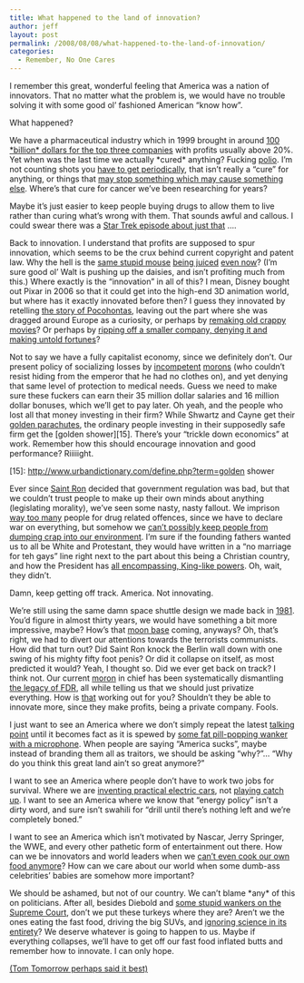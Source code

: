 ```yaml
---
title: What happened to the land of innovation?
author: jeff
layout: post
permalink: /2008/08/08/what-happened-to-the-land-of-innovation/
categories:
  - Remember, No One Cares
---
```


I remember this great, wonderful feeling that America was a nation of innovators. That no matter what the problem is, we would have no trouble solving it with some good ol’ fashioned American “know how”.

What happened?

We have a pharmaceutical industry which in 1999 brought in around [100 \*billion\* dollars for the top three companies][1] with profits usually above 20%. Yet when was the last time we actually \*cured\* anything? Fucking [polio][2]. I’m not counting shots you [have to get periodically][3], that isn’t really a “cure” for anything, or things that [may stop something which may cause something else][4]. Where’s that cure for cancer we’ve been researching for years?

 [1]: http://www.actupny.org/reports/durban-licensing.html
 [2]: http://en.wikipedia.org/wiki/Poliomyelitis
 [3]: http://en.wikipedia.org/wiki/Influenza_vaccine
 [4]: http://en.wikipedia.org/wiki/HPV_vaccine

Maybe it’s just easier to keep people buying drugs to allow them to live rather than curing what’s wrong with them. That sounds awful and callous. I could swear there was a [Star Trek episode about just that][5] ….

 [5]: http://memory-alpha.org/en/wiki/Symbiosis_(episode)

Back to innovation. I understand that profits are supposed to spur innovation, which seems to be the crux behind current copyright and patent law. Why the hell is the [same stupid mouse][6] [being juiced][7] [even now][8]? (I’m sure good ol’ Walt is pushing up the daisies, and isn’t profiting much from this.) Where exactly is the “innovation” in all of this? I mean, Disney bought out Pixar in 2006 so that it could get into the high-end 3D animation world, but where has it exactly innovated before then? I guess they innovated by retelling [the story of Pocohontas][9], leaving out the part where she was dragged around Europe as a curiosity, or perhaps by [remaking old crappy movies][10]? Or perhaps by [ripping off a smaller company, denying it and making untold fortunes][11]?

 [6]: http://www.imdb.com/title/tt0019422/
 [7]: http://www.keytlaw.com/Copyrights/sonybono.htm
 [8]: http://www.imdb.com/title/tt0784896/
 [9]: http://www.apva.org/history/pocahont.html
 [10]: http://en.wikipedia.org/wiki/Freaky_Friday_(1976_film)
 [11]: http://www.kimbawlion.com/rant2.htm

Not to say we have a fully capitalist economy, since we definitely don’t. Our present policy of socializing losses by [incompetent][12] [morons][13] (who couldn’t resist hiding from the emperor that he had no clothes on), and yet denying that same level of protection to medical needs. Guess we need to make sure these fuckers can earn their 35 million dollar salaries and 16 million dollar bonuses, which we’ll get to pay later. Oh yeah, and the people who lost all that money investing in their firm? While Shwartz and Cayne get their [golden parachutes][14], the ordinary people investing in their supposedly safe firm get the [golden shower][15]. There’s your “trickle down economics” at work. Remember how this should encourage innovation and good performance? Riiiiight. 

 [12]: http://en.wikipedia.org/wiki/Alan_Schwartz
 [13]: http://en.wikipedia.org/wiki/James_Cayne
 [14]: http://www.momentonmoney.com/2008/07/soft-landings-a.html
 [15]: http://www.urbandictionary.com/define.php?term=golden shower

Ever since [Saint Ron][16] decided that government regulation was bad, but that we couldn’t trust people to make up their own minds about anything (legislating morality), we’ve seen some nasty, nasty fallout. We imprison [way too many][17] people for drug related offences, since we have to declare war on everything, but somehow we [can’t possibly keep people from dumping crap into our environment][18]. I’m sure if the founding fathers wanted us to all be White and Protestant, they would have written in a “no marriage for teh gays” line right next to the part about this being a Christian country, and how the President has [all encompassing, King-like powers][19]. Oh, wait, they didn’t.

 [16]: http://www.whitehouse.gov/history/presidents/rr40.html
 [17]: http://www.drugwarfacts.org/prison.htm
 [18]: http://www.msnbc.msn.com/id/25576784/
 [19]: http://www.americanrevolution.com/KingGeorge3rd.htm

Damn, keep getting off track. America. Not innovating.

We’re still using the same damn space shuttle design we made back in [1981][20]. You’d figure in almost thirty years, we would have something a bit more impressive, maybe? How’s that [moon base][21] coming, anyways? Oh, that’s right, we had to divert our attentions towards the terrorists communists. How did that turn out? Did Saint Ron knock the Berlin wall down with one swing of his mighty fifty foot penis? Or did it collapse on itself, as most predicted it would? Yeah, I thought so. Did we ever get back on track? I think not. Our current [moron][22] in chief has been systematically dismantling [the legacy of FDR][23], all while telling us that we should just privatize everything. How is [that][24] working out for you? Shouldn’t they be able to innovate more, since they make profits, being a private company. Fools.

 [20]: http://en.wikipedia.org/wiki/Space_shuttle
 [21]: http://en.wikipedia.org/wiki/Colonization_of_the_Moon
 [22]: http://www.bushorchimp.com
 [23]: http://memory.loc.gov/learn/features/timeline/depwwii/newdeal/newdeal.html
 [24]: http://ap.google.com/article/ALeqM5iVAF4FNNGCiKCJfNJMp-FCePBQxAD92E5QL00

I just want to see an America where we don’t simply repeat the latest [talking point][25] until it becomes fact as it is spewed by [some fat pill-popping wanker with a microphone][26]. When people are saying “America sucks”, maybe instead of branding them all as traitors, we should be asking “why?”… “Why do you think this great land ain’t so great anymore?”

 [25]: http://www.time.com/time/politics/article/0,8599,1829354,00.html
 [26]: http://www.rushlimbaugh.com/home/today.guest.html

I want to see an America where people don’t have to work two jobs for survival. Where we are [inventing practical electric cars][27], not [playing catch up][28]. I want to see an America where we know that “energy policy” isn’t a dirty word, and sure isn’t swahili for “drill until there’s nothing left and we’re completely boned.”

 [27]: http://www.milesev.com/
 [28]: http://www.chevrolet.com/electriccar/

I want to see an America which isn’t motivated by Nascar, Jerry Springer, the WWE, and every other pathetic form of entertainment out there. How can we be innovators and world leaders when we [can’t even cook our own food anymore][29]? How can we care about our world when some dumb-ass celebrities’ babies are somehow more important?

 [29]: http://www.slowfood.com/

We should be ashamed, but not of our country. We can’t blame \*any\* of this on politicians. After all, besides Diebold and [some stupid wankers on the Supreme Court][30], don’t we put these turkeys where they are? Aren’t we the ones eating the fast food, driving the big SUVs, and [ignoring science in its entirety][31]? We deserve whatever is going to happen to us. Maybe if everything collapses, we’ll have to get off our fast food inflated butts and remember how to innovate. I can only hope.

 [30]: http://www.law.cornell.edu/supct/justices/scalia.bio.html
 [31]: http://www.intelligentdesign.org/

[(Tom Tomorrow perhaps said it best)][32]

 [32]: http://www.thismodernworld.org/arc/1991/91Victory-Parade.gif
